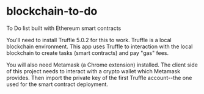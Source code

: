 # blockchain-to-do
To Do list built with Ethereum smart contracts

You'll need to install Truffle 5.0.2 for this to work. Truffle is a local blockchain environment.
This app uses Truffle to interaction with the local blockchain to create tasks (smart contracts) and pay "gas" fees.

You will also need Metamask (a Chrome extension) installed. The client side of this project needs to interact with
a crypto wallet which Metamask provides. Then import the private key of the first Truffle account--the one used
for the smart contract deployment.
